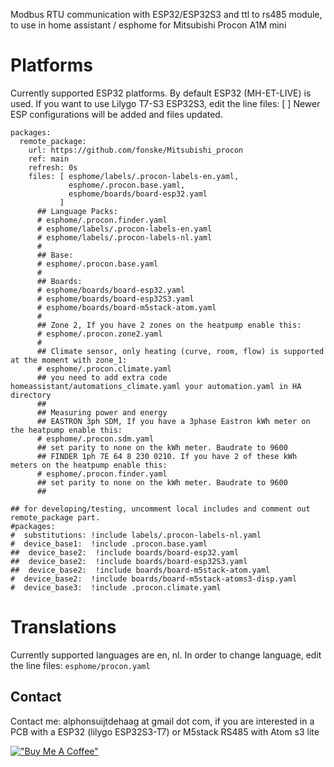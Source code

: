 Modbus RTU communication with ESP32/ESP32S3 and ttl to rs485 module, to use in home assistant / esphome for Mitsubishi Procon A1M mini

# Platforms
Currently supported ESP32 platforms.
By default ESP32 (MH-ET-LIVE) is used. If you want to use Lilygo T7-S3 ESP32S3, edit the line files: [ ]
Newer ESP configurations will be added and files updated.

```
packages:
  remote_package:
    url: https://github.com/fonske/Mitsubishi_procon
    ref: main
    refresh: 0s
    files: [ esphome/labels/.procon-labels-en.yaml, 
             esphome/.procon.base.yaml, 
             esphome/boards/board-esp32.yaml 
           ]
      ## Language Packs:
      # esphome/.procon.finder.yaml
      # esphome/labels/.procon-labels-en.yaml
      # esphome/labels/.procon-labels-nl.yaml
      #
      ## Base:
      # esphome/.procon.base.yaml
      #
      ## Boards:
      # esphome/boards/board-esp32.yaml
      # esphome/boards/board-esp32S3.yaml
      # esphome/boards/board-m5stack-atom.yaml
      #
      ## Zone 2, If you have 2 zones on the heatpump enable this:
      # esphome/.procon.zone2.yaml
      #
      ## Climate sensor, only heating (curve, room, flow) is supported at the moment with zone_1:
      # esphome/.procon.climate.yaml
      ## you need to add extra code homeassistant/automations_climate.yaml your automation.yaml in HA directory
      ##
      ## Measuring power and energy
      ## EASTRON 3ph SDM, If you have a 3phase Eastron kWh meter on the heatpump enable this:
      # esphome/.procon.sdm.yaml
      ## set parity to none on the kWh meter. Baudrate to 9600
      ## FINDER 1ph 7E 64 8 230 0210. If you have 2 of these kWh meters on the heatpump enable this:
      # esphome/.procon.finder.yaml
      ## set parity to none on the kWh meter. Baudrate to 9600
      ##

## for developing/testing, uncomment local includes and comment out remote_package part.
#packages:
#  substitutions: !include labels/.procon-labels-nl.yaml
#  device_base1:  !include .procon.base.yaml
##  device_base2:  !include boards/board-esp32.yaml
##  device_base2:  !include boards/board-esp32S3.yaml
##  device_base2:  !include boards/board-m5stack-atom.yaml
#  device_base2:  !include boards/board-m5stack-atoms3-disp.yaml
#  device_base3:  !include .procon.climate.yaml
```

# Translations
Currently supported languages are en, nl.
In order to change language, edit the line files: `esphome/procon.yaml`

## Contact
Contact me: alphonsuijtdehaag at gmail dot com, if you are interested in a PCB with a ESP32 (lilygo ESP32S3-T7) or M5stack RS485 with Atom s3 lite

[!["Buy Me A Coffee"](https://www.buymeacoffee.com/assets/img/custom_images/orange_img.png)](https://www.buymeacoffee.com/ebbenberg)
